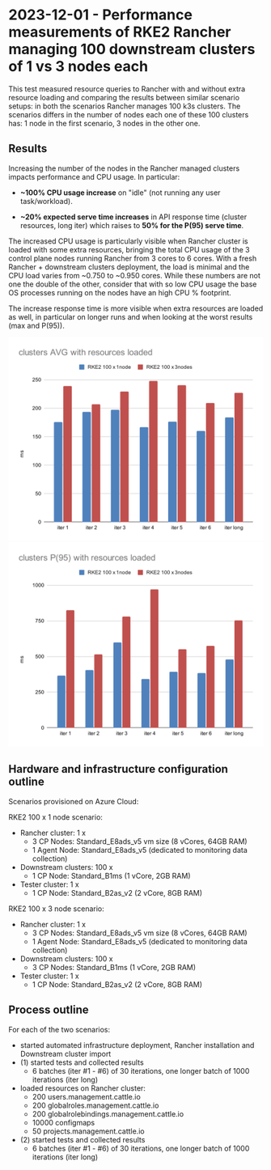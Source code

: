 # 2023-12-01 - Performance measurements of RKE2 Rancher managing 100 downstream clusters of 1 vs 3 nodes each

This test measured resource queries to Rancher with and without extra resource loading and comparing the results between similar scenario setups: in both the scenarios Rancher manages 100 k3s clusters.
The scenarios differs in the number of nodes each one of these 100 clusters has: 1 node in the first scenario, 3 nodes in the other one.

## Results
Increasing the number of the nodes in the Rancher managed clusters impacts performance and CPU usage.
In particular:
* **~100% CPU usage increase** on "idle" (not running any user task/workload).

* **~20% expected serve time increases** in API response time (cluster resources, long iter) which raises to **50% for the P(95) serve time**.

The increased CPU usage is particularly visible when Rancher cluster is loaded with some extra resources, bringing the total CPU usage of the 3 control plane nodes running Rancher from 3 cores to 6 cores.
With a fresh Rancher + downstream clusters deployment, the load is minimal and the CPU load varies from ~0.750 to ~0.950 cores. While these numbers are not one the double of the other, consider that with so low CPU usage the base OS processes running on the nodes have an high CPU % footprint.

The increase response time is more visible when extra resources are loaded as well, in particular on longer runs and when looking at the worst results (max and P(95)).


![AVG time for clusters resource retrieval](images/clustersAVGWithResourcesLoaded.svg)
![P(95) for clusters resource retrieval](images/clustersP95WithResourcesLoaded.svg)

## Hardware and infrastructure configuration outline

Scenarios provisioned on Azure Cloud:

RKE2 100 x 1 node scenario:
* Rancher cluster: 1 x
  * 3 CP Nodes: Standard_E8ads_v5 vm size (8 vCores, 64GB RAM)
  * 1 Agent Node: Standard_E8ads_v5 (dedicated to monitoring data collection)
* Downstream clusters: 100 x
  * 1 CP Node: Standard_B1ms (1 vCore, 2GB RAM)
* Tester cluster: 1 x
  * 1 CP Node: Standard_B2as_v2 (2 vCore, 8GB RAM)

RKE2 100 x 3 node scenario:
* Rancher cluster: 1 x
  * 3 CP Nodes: Standard_E8ads_v5 vm size (8 vCores, 64GB RAM)
  * 1 Agent Node: Standard_E8ads_v5 (dedicated to monitoring data collection)
* Downstream clusters: 100 x
  * 3 CP Nodes: Standard_B1ms (1 vCore, 2GB RAM)
* Tester cluster: 1 x
  * 1 CP Node: Standard_B2as_v2 (2 vCore, 8GB RAM)

## Process outline
For each of the two scenarios:
* started automated infrastructure deployment, Rancher installation and Downstream cluster import
* (1) started tests and collected results
  * 6 batches (iter #1 - #6) of 30 iterations, one longer batch of 1000 iterations (iter long)
* loaded resources on Rancher cluster:
  * 200 users.management.cattle.io
  * 200 globalroles.management.cattle.io
  * 200 globalrolebindings.management.cattle.io
  * 10000 configmaps
  * 50 projects.management.cattle.io
* (2) started tests and collected results
  * 6 batches (iter #1 - #6) of 30 iterations, one longer batch of 1000 iterations (iter long)
